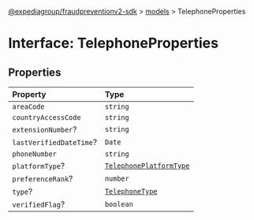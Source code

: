 [@expediagroup/fraudpreventionv2-sdk](../../index.md) > [models](../index.md) > TelephoneProperties

# Interface: TelephoneProperties

## Properties

| Property                | Type                                                                           |
| :---------------------- | :----------------------------------------------------------------------------- |
| `areaCode`              | `string`                                                                       |
| `countryAccessCode`     | `string`                                                                       |
| `extensionNumber`?      | `string`                                                                       |
| `lastVerifiedDateTime`? | `Date`                                                                         |
| `phoneNumber`           | `string`                                                                       |
| `platformType`?         | [`TelephonePlatformType`](../type-aliases/type-alias.TelephonePlatformType.md) |
| `preferenceRank`?       | `number`                                                                       |
| `type`?                 | [`TelephoneType`](../type-aliases/type-alias.TelephoneType.md)                 |
| `verifiedFlag`?         | `boolean`                                                                      |
